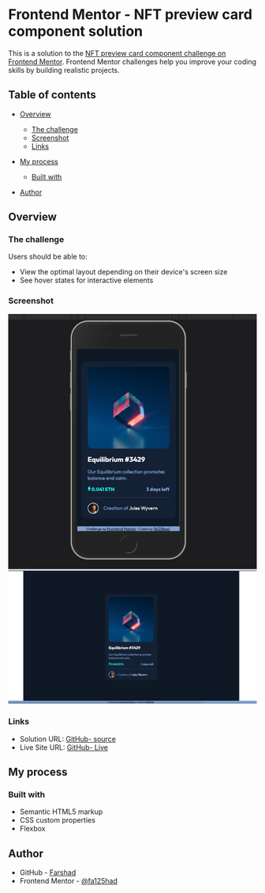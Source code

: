 # Frontend Mentor - NFT preview card component solution

This is a solution to the [NFT preview card component challenge on Frontend Mentor](https://www.frontendmentor.io/challenges/nft-preview-card-component-SbdUL_w0U). Frontend Mentor challenges help you improve your coding skills by building realistic projects. 

## Table of contents

- [Overview](#overview)
  - [The challenge](#the-challenge)
  - [Screenshot](#screenshot)
  - [Links](#links)
- [My process](#my-process)
  - [Built with](#built-with)


- [Author](#author)


## Overview

### The challenge

Users should be able to:

- View the optimal layout depending on their device's screen size
- See hover states for interactive elements

### Screenshot

![](./screenshot/screenshot01.png)
![](./screenshot/screenshot02.png)



### Links

- Solution URL: [GitHub- source](https://github.com/fa125had/NFT-preview-card-component)
- Live Site URL: [GitHub- Live](https://fa125had.github.io/NFT-preview-card-component/)

## My process

### Built with

- Semantic HTML5 markup
- CSS custom properties
- Flexbox


## Author

- GitHub - [Farshad](https://github.com/fa125had)
- Frontend Mentor - [@fa125had](https://www.frontendmentor.io/profile/fa125had)
